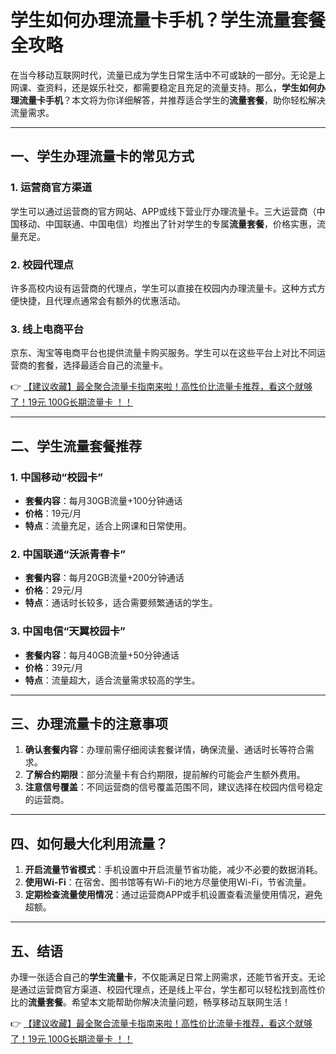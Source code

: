 # 学生如何办理流量卡手机？学生流量套餐全攻略

在当今移动互联网时代，流量已成为学生日常生活中不可或缺的一部分。无论是上网课、查资料，还是娱乐社交，都需要稳定且充足的流量支持。那么，**学生如何办理流量卡手机**？本文将为你详细解答，并推荐适合学生的**流量套餐**，助你轻松解决流量需求。

---

## 一、学生办理流量卡的常见方式

### 1. 运营商官方渠道
学生可以通过运营商的官方网站、APP或线下营业厅办理流量卡。三大运营商（中国移动、中国联通、中国电信）均推出了针对学生的专属**流量套餐**，价格实惠，流量充足。

### 2. 校园代理点
许多高校内设有运营商的代理点，学生可以直接在校园内办理流量卡。这种方式方便快捷，且代理点通常会有额外的优惠活动。

### 3. 线上电商平台
京东、淘宝等电商平台也提供流量卡购买服务。学生可以在这些平台上对比不同运营商的套餐，选择最适合自己的流量卡。

👉 [【建议收藏】最全聚合流量卡指南来啦！高性价比流量卡推荐，看这个就够了！19元 100G长期流量卡 ！！](https://bit.ly/Liuliangka)

---

## 二、学生流量套餐推荐

### 1. 中国移动“校园卡”
- **套餐内容**：每月30GB流量+100分钟通话
- **价格**：19元/月
- **特点**：流量充足，适合上网课和日常使用。

### 2. 中国联通“沃派青春卡”
- **套餐内容**：每月20GB流量+200分钟通话
- **价格**：29元/月
- **特点**：通话时长较多，适合需要频繁通话的学生。

### 3. 中国电信“天翼校园卡”
- **套餐内容**：每月40GB流量+50分钟通话
- **价格**：39元/月
- **特点**：流量超大，适合流量需求较高的学生。

---

## 三、办理流量卡的注意事项

1. **确认套餐内容**：办理前需仔细阅读套餐详情，确保流量、通话时长等符合需求。
2. **了解合约期限**：部分流量卡有合约期限，提前解约可能会产生额外费用。
3. **注意信号覆盖**：不同运营商的信号覆盖范围不同，建议选择在校园内信号稳定的运营商。

---

## 四、如何最大化利用流量？

1. **开启流量节省模式**：手机设置中开启流量节省功能，减少不必要的数据消耗。
2. **使用Wi-Fi**：在宿舍、图书馆等有Wi-Fi的地方尽量使用Wi-Fi，节省流量。
3. **定期检查流量使用情况**：通过运营商APP或手机设置查看流量使用情况，避免超额。

---

## 五、结语

办理一张适合自己的**学生流量卡**，不仅能满足日常上网需求，还能节省开支。无论是通过运营商官方渠道、校园代理点，还是线上平台，学生都可以轻松找到高性价比的**流量套餐**。希望本文能帮助你解决流量问题，畅享移动互联网生活！

👉 [【建议收藏】最全聚合流量卡指南来啦！高性价比流量卡推荐，看这个就够了！19元 100G长期流量卡 ！！](https://bit.ly/Liuliangka)